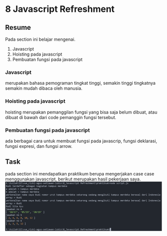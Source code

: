 # 8 Javascript Refreshment

## Resume
Pada section ini belajar mengenai.
1. Javascript
2. Hoisting pada javascript
3. Pembuatan fungsi pada javascript

### Javascript
merupakan bahasa pemograman tingkat tinggi, semakin tinggi tingkatnya semakin mudah dibaca oleh manusia.

### Hoisting pada javascript
hoisting merupakan pemanggilan fungsi yang bisa saja belum dibuat, atau dibuat di bawah dari code pemanggin fungsi tersebut.

### Pembuatan fungsi pada javascript
ada berbagai cara untuk membuat fungsi pada javascrip, fungsi deklarasi, fungsi expresi, dan fungsi arrow.

## Task
pada section ini mendapatkan praktikum berupa mengerjakan case case menggunakan javascript, berikut merupakan hasil pekerjaan saya.
![JS](screenshots/js.png)